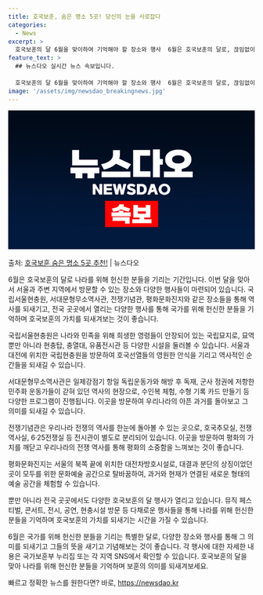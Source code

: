 ```yaml
---
title: 호국보훈, 숨은 명소 5곳! 당신의 눈을 사로잡다
categories:
  - News
excerpt: >
  호국보훈의 달 6월을 맞이하여 기억해야 할 장소와 행사  6월은 호국보훈의 달로, 끊임없이 나라를 위해 헌신…
feature_text: >
  ## 뉴스다오 실시간 뉴스 속보입니다.

  호국보훈의 달 6월을 맞이하여 기억해야 할 장소와 행사  6월은 호국보훈의 달로, 끊임없이 나라를 위해 헌신…
image: '/assets/img/newsdao_breakingnews.jpg'
---
```


![뉴스다오 속보](/assets/img/newsdao_breakingnews.jpg)

<p>출처: <a href="https://newsdao.kr/4215" rel="dofollow">호국보훈 숨은 명소 5곳 추천!</a> | 뉴스다오</p>

6월은 호국보훈의 달로 나라를 위해 헌신한 분들을 기리는 기간입니다. 이번 달을 맞아서 서울과 주변 지역에서 방문할 수 있는 장소와 다양한 행사들이 마련되어 있습니다. 국립서울현충원, 서대문형무소역사관, 전쟁기념관, 평화문화진지와 같은 장소들을 통해 역사를 되새기고, 전국 곳곳에서 열리는 다양한 행사를 통해 국가를 위해 헌신한 분들을 기억하며 호국보훈의 가치를 되새겨보는 것이 좋습니다.

국립서울현충원은 나라와 민족을 위해 희생한 영령들이 안장되어 있는 국립묘지로, 묘역뿐만 아니라 현충탑, 충열대, 유품전시관 등 다양한 시설을 둘러볼 수 있습니다. 서울과 대전에 위치한 국립현충원을 방문하여 호국선열들의 영원한 안식을 기리고 역사적인 순간들을 되새길 수 있습니다.

서대문형무소역사관은 일제강점기 항일 독립운동가와 해방 후 독재, 군사 정권에 저항한 민주화 운동가들이 갇혀 있던 역사의 현장으로, 수인복 체험, 수형 기록 카드 만들기 등 다양한 프로그램이 진행됩니다. 이곳을 방문하여 우리나라의 아픈 과거를 돌아보고 그 의미를 되새길 수 있습니다.

전쟁기념관은 우리나라 전쟁의 역사를 한눈에 돌아볼 수 있는 곳으로, 호국추모실, 전쟁역사실, 6·25전쟁실 등 전시관이 별도로 분리되어 있습니다. 이곳을 방문하여 평화의 가치를 깨닫고 우리나라의 전쟁 역사를 통해 평화의 소중함을 느껴보는 것이 좋습니다.

평화문화진지는 서울의 북쪽 끝에 위치한 대전차방호시설로, 대결과 분단의 상징이었던 곳이 모두를 위한 문화예술 공간으로 탈바꿈하여, 과거와 현재가 연결된 새로운 형태의 예술 공간을 체험할 수 있습니다.

뿐만 아니라 전국 곳곳에서도 다양한 호국보훈의 달 행사가 열리고 있습니다. 뮤직 페스티벌, 콘서트, 전시, 공연, 현충시설 방문 등 다채로운 행사들을 통해 나라를 위해 헌신한 분들을 기억하며 호국보훈의 가치를 되새기는 시간을 가질 수 있습니다.

6월은 국가를 위해 헌신한 분들을 기리는 특별한 달로, 다양한 장소와 행사를 통해 그 의미를 되새기고 그들의 뜻을 새기고 기념해보는 것이 좋습니다. 각 행사에 대한 자세한 내용은 국가보훈부 누리집 또는 각 지역 SNS에서 확인할 수 있습니다. 호국보훈의 달을 맞아 나라를 위해 헌신한 분들을 기억하며 보훈의 의미를 되새겨보세요.
 

빠르고 정확한 뉴스를 원한다면? 바로, <a href="https://newsdao.kr" rel="dofollow">https://newsdao.kr</a>


